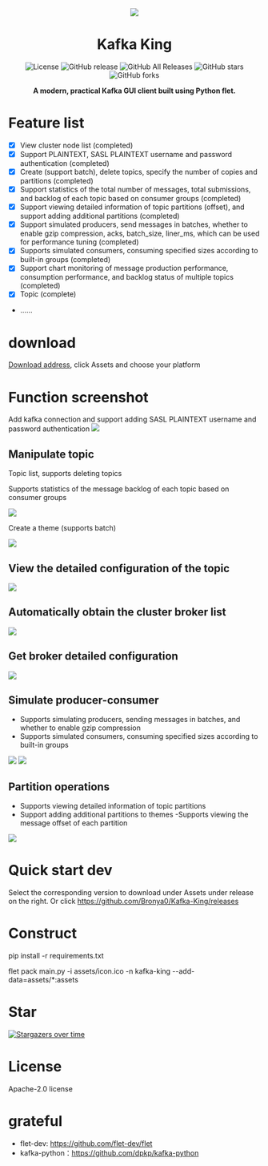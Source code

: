 <div align=center><img src="assets/icon.ico"></div>
<h1 align="center">Kafka King </h1>


<div align="center">

![License](https://img.shields.io/github/license/Bronya0/Kafka-King)
![GitHub release](https://img.shields.io/github/release/Bronya0/Kafka-King)
![GitHub All Releases](https://img.shields.io/github/downloads/Bronya0/Kafka-King/total)
![GitHub stars](https://img.shields.io/github/stars/Bronya0/Kafka-King)
![GitHub forks](https://img.shields.io/github/forks/Bronya0/Kafka-King)

<strong>A modern, practical Kafka GUI client built using Python flet.</strong>
</div>

# Feature list
- [x] View cluster node list (completed)
- [x] Support PLAINTEXT, SASL PLAINTEXT username and password authentication (completed)
- [x] Create (support batch), delete topics, specify the number of copies and partitions (completed)
- [x] Support statistics of the total number of messages, total submissions, and backlog of each topic based on consumer groups (completed)
- [x] Support viewing detailed information of topic partitions (offset), and support adding additional partitions (completed)
- [x] Support simulated producers, send messages in batches, whether to enable gzip compression, acks, batch_size, liner_ms, which can be used for performance tuning (completed)
- [x] Supports simulated consumers, consuming specified sizes according to built-in groups (completed)
- [x] Support chart monitoring of message production performance, consumption performance, and backlog status of multiple topics (completed)
- [x] Topic (complete)
- ……

# download
[Download address](https://github.com/Bronya0/Kafka-King/releases), click Assets and choose your platform

# Function screenshot

Add kafka connection and support adding SASL PLAINTEXT username and password authentication
![](docs/snap/p0.png)

## Manipulate topic
Topic list, supports deleting topics

Supports statistics of the message backlog of each topic based on consumer groups

![](snap/p9.png)

Create a theme (supports batch)

![](snap/p4.png)

## View the detailed configuration of the topic
![](snap/p6.png)

## Automatically obtain the cluster broker list
![](snap/p2.png)

## Get broker detailed configuration
![](snap/p3.png)

## Simulate producer-consumer
- Supports simulating producers, sending messages in batches, and whether to enable gzip compression
- Supports simulated consumers, consuming specified sizes according to built-in groups

![](snap/p8.png)
![](docs/snap/p10.png)


## Partition operations
- Supports viewing detailed information of topic partitions
- Support adding additional partitions to themes
-Supports viewing the message offset of each partition

![](snap/p5.png)


# Quick start dev
Select the corresponding version to download under Assets under release on the right.
Or click https://github.com/Bronya0/Kafka-King/releases


# Construct
pip install -r requirements.txt

flet pack main.py -i assets/icon.ico -n kafka-king --add-data=assets/*:assets

# Star
[![Stargazers over time](https://starchart.cc/Bronya0/Kafka-King.svg)](https://starchart.cc/Bronya0/Kafka-King)

# License
Apache-2.0 license

# grateful
- flet-dev: https://github.com/flet-dev/flet
- kafka-python：https://github.com/dpkp/kafka-python